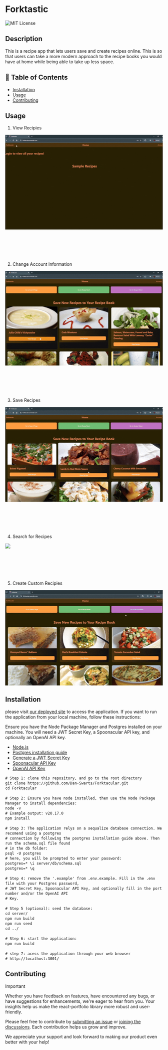 # Forktastic
![MIT License](https://img.shields.io/badge/License-MIT-green) 
## Description

 This is a recipe app that lets users save and create recipes online. This is so that users can take a more modern approach to the recipe books you would have at home while being able to take up less space.

## 📁 Table of Contents
- [Installation](#installation)
- [Usage](#usage)
- [Contributing](#contributing)

## Usage

1. View Recipies
<img src="assets/HomePageDemo.gif"/>

<br/>
<br/>
<br/>
<br/>
<br/>
<br/>

2. Change Account Information
<img src="assets/AccountInfoDemo.gif"/>

<br/>
<br/>
<br/>
<br/>
<br/>
<br/>

3. Save Recipes
<img src="assets/RecipeBookDemo.gif"/>

<br/>
<br/>
<br/>
<br/>
<br/>
<br/>

4. Search for Recipes
<img src="assets/RecipeSearchDemo.gif"/>

<br/>
<br/>
<br/>
<br/>
<br/>
<br/>

5. Create Custom Recipies
<img src="assets/RecipeMakerDemo.gif"/>

## Installation

please visit [our deployed site](https://forktacular.onrender.com/) to access the application. If you want to run the application from your local machine, follow these instructions:

Ensure you have the Node Package Manager and Postgres installed on your machine. You will need a JWT Secret Key, a Spoonacular API key, and optionally an OpenAI API key.
- [Node.js](https://nodejs.org)
- [Postgres installation guide](https://coding-boot-camp.github.io/full-stack/postgresql/postgresql-installation-guide)
- [Generate a JWT Secret Key](https://pinetools.com/random-string-generator)
- [Spoonacular API Key](https://spoonacular.com/food-api/console#Dashboard)
- [OpenAI API Key](https://platform.openai.com/settings/organization/api-keys)
```shell
# Step 1: clone this repository, and go to the root directory
git clone https://github.com/Dan-Swarts/Forktacular.git
cd Forktacular

# Step 2: Ensure you have node installed, then use the Node Package Manager to install dependencies:
node -v 
# Example output: v20.17.0
npm install

# Step 3: The application relys on a sequalize database connection. We recomend using a postgres
# connection by following the postgres installation guide above. Then run the schema.sql file found
# in the db folder:
psql -U postgres 
# here, you will be prompted to enter your password:
postgres=* \i server/db/schema.sql
postgres=* \q

# Step 4: remove the '.example' from .env.example. Fill in the .env file with your Postgres password,
# JWT Secret Key, Spoonacular API Key, and optionally fill in the port number and/or the OpenAI API
# Key.

# Step 5 (optional): seed the database:
cd server/
npm run build
npm run seed
cd ../ 

# Step 6: start the application:
npm run build

# step 7: acess the application through your web browser
# http://localhost:3001/
```

## Contributing

> [!IMPORTANT]
> Whether you have feedback on features, have encountered any bugs, or have suggestions for enhancements, we're eager to hear from you. Your insights help us make the react-portfolio library more robust and user-friendly.

Please feel free to contribute by [submitting an issue](https://github.com) or [joining the discussions](https://github.com). Each contribution helps us grow and improve.

We appreciate your support and look forward to making our product even better with your help!
